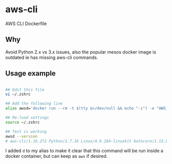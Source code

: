 # aws-cli
AWS CLI Dockerfile

## Why

Avoid Python 2.x vs 3.x issues, also the popular mesos docker image is outdated ie has missing aws-cli commands. 

## Usage example


```bash

## Edit this file
vi ~/.zshrc

## Add the following line
alias awsd='docker run --rm -t $(tty &>/dev/null && echo "-i") -e "AWS_ACCESS_KEY_ID=<Enter your key here or point to env variable>" -e "AWS_SECRET_ACCESS_KEY=<Enter your secret here or point to env variable>" -e "AWS_DEFAULT_REGION=us-west-2" -v "$(pwd):/project" nullstring/aws-cli'

## Re-load settings
source ~/.zshrc

## Test is working
awsd --version
# aws-cli/1.16.272 Python/2.7.16 Linux/4.9.184-linuxkit botocore/1.13.8

```

I added `d` to my alias to make it clear that this command will be run inside a docker container, but can keep as `aws` if desired.
